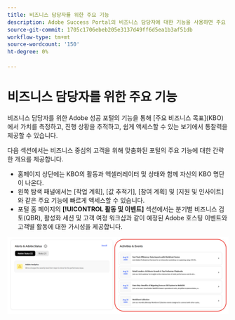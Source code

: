 ```yaml
---
title: 비즈니스 담당자를 위한 주요 기능
description: Adobe Success Portal의 비즈니스 담당자에 대한 기능을 사용하면 주요 비즈니스 목표 전반에 걸쳐 가치를 측정하고, 진행 상황을 추적하고, 쉽게 액세스할 수 있는 보기에서 통찰력을 제공할 수 있습니다.
source-git-commit: 1705c1706ebeb205e3137d49ff6d5ea1b3af51db
workflow-type: tm+mt
source-wordcount: '150'
ht-degree: 0%

---
```



# 비즈니스 담당자를 위한 주요 기능

비즈니스 담당자를 위한 Adobe 성공 포털의 기능을 통해 [주요 비즈니스 목표]&#x200B;(KBO)에서 가치를 측정하고, 진행 상황을 추적하고, 쉽게 액세스할 수 있는 보기에서 통찰력을 제공할 수 있습니다.

다음 섹션에서는 비즈니스 중심의 고객을 위해 맞춤화된 포털의 주요 기능에 대한 간략한 개요를 제공합니다.

* 홈페이지 상단에는 KBO의 활동과 액셀러레이터 및 상태와 함께 자신의 KBO 명단이 나온다.
* 왼쪽 탐색 패널에서는 [작업 계획], [값 추적기], [참여 계획] 및 [지원 및 인사이트]와 같은 주요 기능에 빠르게 액세스할 수 있습니다.
* 포털 홈 페이지의 **[!UICONTROL 활동 및 이벤트]** 섹션에서는 분기별 비즈니스 검토(QBR), 활성화 세션 및 고객 여정 워크샵과 같이 예정된 Adobe 호스팅 이벤트와 고객별 활동에 대한 가시성을 제공합니다.

![활동 및 이벤트](/help/adobe-success-portal/assets/activities-and-events.png)
